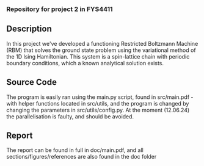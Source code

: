 ### Repository for project 2 in FYS4411

## Description
In this project we've developed a functioning Restricted Boltzmann Machine (RBM) that solves the ground state problem using the variational method
of the 1D Ising Hamiltonian. This system is a spin-lattice chain with periodic boundary conditions, which a known analytical solution exists.

## Source Code
The program is easily ran using the main.py script, found in src/main.pdf - with helper functions located in src/utils, and the program is changed by changing the parameters in src/utils/config.py. At the moment (12.06.24) the parallelisation is faulty, and should be avoided.

## Report
The report can be found in full in doc/main.pdf, and all sections/figures/references are also found in the doc folder

